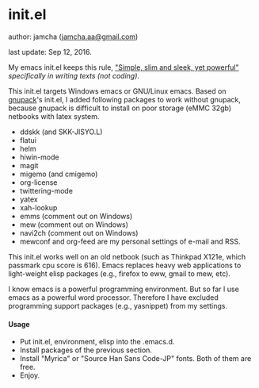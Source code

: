 # init.el
author: jamcha (jamcha.aa@gmail.com)

last update: Sep 12, 2016.

My emacs init.el keeps this rule, ["Simple, slim and sleek, yet powerful"](http://scribes.sourceforge.net/) _specifically in writing texts (not coding)_.

This init.el targets Windows emacs or GNU/Linux emacs. Based on [gnupack](http://gnupack.osdn.jp/docs/latest/UsersGuide.html)'s init.el, I added following packages to work without gnupack, because gnupack is difficult to install on poor storage (eMMC 32gb) netbooks with latex system.

- ddskk (and SKK-JISYO.L)
- flatui
- helm
- hiwin-mode
- magit
- migemo (and cmigemo)
- org-license
- twittering-mode
- yatex
- xah-lookup
- emms (comment out on Windows)
- mew (comment out on Windows)
- navi2ch (comment out on Windows)
- mewconf and org-feed are my personal settings of e-mail and RSS.
 
This init.el works well on an old netbook (such as Thinkpad X121e, which passmark cpu score is 616). Emacs replaces heavy web applications to light-weight elisp packages (e.g., firefox to eww, gmail to mew, etc).

I know emacs is a powerful programming environment. But so far I use emacs as a powerful word processor. Therefore I have excluded programming support packages (e.g., yasnippet) from my settings.

#### Usage
- Put init.el, environment, elisp into the .emacs.d.
- Install packages of the previous section.
- Install "Myrica" or "Source Han Sans Code-JP" fonts. Both of them are free.
- Enjoy.